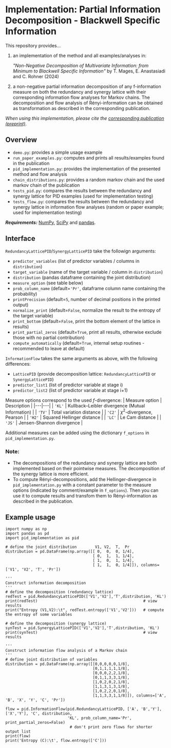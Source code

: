 # Implementation: Partial Information Decomposition - Blackwell Specific Information

This repository provides...
1. an implementation of the method and all examples/analyses in:
    
    _"Non-Negative Decomposition of Multivariate Information: from Minimum to Blackwell Specific Information"_ by T. Mages, E. Anastasiadi and C. Rohner (2024)

2. a non-negative partial information decomposition of any f-information measure on both the redundancy and synergy lattice with their corresponding information flow analyses for Markov chains. The decomposition and flow analysis of Rényi-information can be obtained as transformation as described in the corresponding publication.

_When using this implementation, please cite the [corresponding publication (preprint)](https://www.preprints.org/manuscript/202403.0285)_.

## Overview
- `demo.py`: provides a simple usage example
- `run_paper_examples.py`: computes and prints all results/examples found in the publication
- `pid_implementation.py`: provides the implementation of the presented method and flow analysis
- `chain_distributions.py`: provides a random markov chain and the used markov chain of the publication
- `tests_pid.py`: compares the results between the redundancy and synergy lattice for PID examples (used for implementation testing)
- `tests_flow.py`: compares the results between the redundancy and synergy lattice in information flow analyses (random or paper example; used for implementation testing)

_**Requirements:**_ [NumPy](https://numpy.org/install/), [SciPy](https://scipy.org/install/) and [pandas](https://pandas.pydata.org/pandas-docs/stable/getting_started/install.html).

## Interface
`RedundancyLatticePID`/`SynergyLatticePID` take the followign arguments:
- `predictor_variables` (list of predictor variables / columns in `distribution`)
- `target_variable` (name of the target variable / column in `distribution`)
- `distribution` (pandas dataframe containing the joint distribution)
- `measure_option` (see table below)
- `prob_column_name` (default=`'Pr'`, dataframe column name containing the probability)
- `printPrecision` (default=`5`, number of decimal positions in the printed output)
- `normalize_print` (default=`False`, normalize the result to the entropy of the target variable)
- `print_bottom` (default=`False`, print the bottom element of the lattice in results)
- `print_partial_zeros` (default=`True`, print all results, otherwise exclude those with no partial contribution)
- `compute_automatically` (default=`True`, internal setup routines - recommended to leave at default)

`InformationFlow` takes the same arguments as above, with the following differences:
- `LatticePID` (provide decomposition lattice: `RedundancyLatticePID` or `SynergyLatticePID`)
- `predictor_list1` (list of predictor variable at stage i)
- `predictor_list2` (list of predictor variable at stage i+1)

Measure options correspond to the used $f$-divergence:
| Measure option | Description |
|---|---|
| `'KL'` | Kullback–Leibler divergence (Mutual Information) |
| `'TV'` | Total variation distance |
| `'C2'` | $\chi^2$-divergence, Pearson |
| `'H2'` | Squared Hellinger distance |
| `'LC'` | Le Cam distance |
| `'JS'` | Jensen-Shannon divergence |

Additional measures can be added using the dictionary `f_options` in `pid_implementation.py`.

### Note:
- The decompositions of the redundancy and synergy lattice are both implemented based on their pointwise measures. The decomposition of the synergy lattice is more efficient.
- To compute Rényi-decompositions, add the Hellinger-divergence in `pid_implementation.py` with a constant parameter to the measure options (indicated by comment/example in `f_options`). Then you can use it to compute results and transfom them to Rényi-information as described in the publication.

## Example usage
```
import numpy as np
import pandas as pd
import pid_implementation as pid

# define the joint distribution        V1, V2,  T,  Pr
distribution = pd.DataFrame(np.array([[ 0,  0,  0, 1/4],
                                      [ 0,  1,  1, 1/4],
                                      [ 1,  0,  1, 1/4],
                                      [ 1,  1,  0, 1/4]]), columns=['V1', 'V2', 'T', 'Pr'])

'''
Construct information decomposition
'''
# define the decomposition (redundancy lattice)
redTest = pid.RedundancyLatticePID(['V1','V2'],'T',distribution, 'KL')
print(redTest)                                              # view results
print("Entropy (V1,V2):\t", redTest.entropy(['V1','V2']))   # compute the entropy of some variables

# define the decomposition (synergy lattice)
synTest = pid.SynergyLatticePID(['V1','V2'],'T',distribution, 'KL')
print(synTest)                                              # view results

'''
Construct information flow analysis of a Markov chain
'''
# define joint distribution of variables
distribution = pd.DataFrame(np.array([[0,0,0,0,0,1/8],
                                      [0,1,1,1,1,1/8],
                                      [0,0,0,2,2,1/8],
                                      [0,1,1,3,3,1/8],
                                      [1,0,2,0,2,1/8],
                                      [1,1,3,1,3,1/8],
                                      [1,0,2,2,0,1/8],
                                      [1,1,3,3,1,1/8]]), columns=['A', 'B', 'X', 'Y', 'C', 'Pr'])

flow = pid.InformationFlow(pid.RedundancyLatticePID, ['A', 'B','Y'], ['X','Y'], 'C', distribution,
                           'KL', prob_column_name='Pr', print_partial_zeros=False)
                            # don't print zero flows for shorter output list
print(flow)
print('Entropy (C):\t', flow.entropy(['C']))
```
